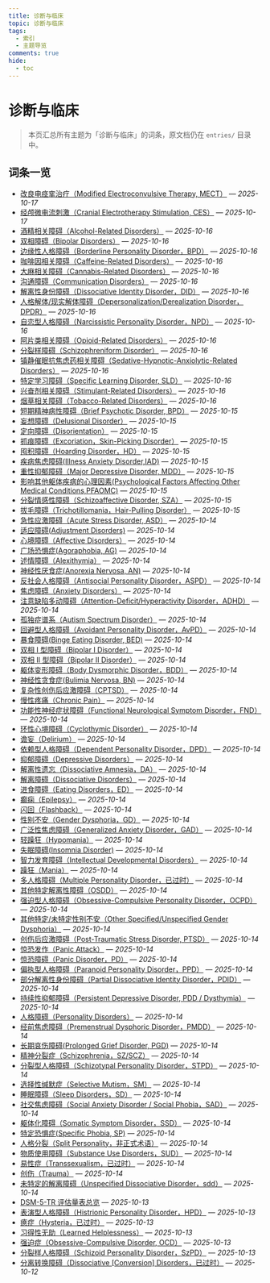 ```yaml
---
title: 诊断与临床
topic: 诊断与临床
tags:
  - 索引
  - 主题导览
comments: true
hide:
  - toc
---
```


# 诊断与临床

> 本页汇总所有主题为「诊断与临床」的词条，原文档仍在 `entries/` 目录中。

## 词条一览

- [改良电痉挛治疗（Modified Electroconvulsive Therapy, MECT）](Modified-Electroconvulsive-Therapy-MECT.md) — *2025-10-17*
- [经颅微电流刺激（Cranial Electrotherapy Stimulation, CES）](Cranial-Electrotherapy-Stimulation-CES.md) — *2025-10-17*
- [酒精相关障碍（Alcohol-Related Disorders）](Alcohol-Related-Disorders.md) — *2025-10-16*
- [双相障碍（Bipolar Disorders）](Bipolar-Disorders.md) — *2025-10-16*
- [边缘性人格障碍（Borderline Personality Disorder，BPD）](Borderline-Personality-Disorder-BPD.md) — *2025-10-16*
- [咖啡因相关障碍（Caffeine-Related Disorders）](Caffeine-Related-Disorders.md) — *2025-10-16*
- [大麻相关障碍（Cannabis-Related Disorders）](Cannabis-Related-Disorders.md) — *2025-10-16*
- [沟通障碍（Communication Disorders）](Communication-Disorders.md) — *2025-10-16*
- [解离性身份障碍（Dissociative Identity Disorder，DID）](DID.md) — *2025-10-16*
- [人格解体/现实解体障碍（Depersonalization/Derealization Disorder，DPDR）](Depersonalization-Derealization-Disorder-DPDR.md) — *2025-10-16*
- [自恋型人格障碍（Narcissistic Personality Disorder，NPD）](Narcissistic-Personality-Disorder-NPD.md) — *2025-10-16*
- [阿片类相关障碍（Opioid-Related Disorders）](Opioid-Related-Disorders.md) — *2025-10-16*
- [分裂样障碍（Schizophreniform Disorder）](Schizophreniform-Disorder.md) — *2025-10-16*
- [镇静催眠抗焦虑药相关障碍（Sedative-Hypnotic-Anxiolytic-Related Disorders）](Sedative-Hypnotic-Anxiolytic-Related-Disorders.md) — *2025-10-16*
- [特定学习障碍（Specific Learning Disorder, SLD）](Specific-Learning-Disorder.md) — *2025-10-16*
- [兴奋剂相关障碍（Stimulant-Related Disorders）](Stimulant-Related-Disorders.md) — *2025-10-16*
- [烟草相关障碍（Tobacco-Related Disorders）](Tobacco-Related-Disorders.md) — *2025-10-16*
- [短期精神病性障碍（Brief Psychotic Disorder, BPD）](Brief-Psychotic-Disorder.md) — *2025-10-15*
- [妄想障碍（Delusional Disorder）](Delusional-Disorder.md) — *2025-10-15*
- [定向障碍（Disorientation）](Disorientation.md) — *2025-10-15*
- [抓痕障碍（Excoriation，Skin-Picking Disorder）](Excoriation-Skin-Picking-Disorder.md) — *2025-10-15*
- [囤积障碍（Hoarding Disorder，HD）](Hoarding-Disorder.md) — *2025-10-15*
- [疾病焦虑障碍(Illness Anxiety Disorder,IAD)](Illness-Anxiety-Disorder.md) — *2025-10-15*
- [重性抑郁障碍（Major Depressive Disorder, MDD）](Major-Depressive-Disorder-MDD.md) — *2025-10-15*
- [影响其他躯体疾病的心理因素(Psychological Factors Affecting Other Medical Conditions,PFAOMC)](Psychological-Factors-Affecting-Other-Medical-Conditions.md) — *2025-10-15*
- [分裂情感性障碍（Schizoaffective Disorder, SZA）](Schizoaffective-Disorder.md) — *2025-10-15*
- [拔毛障碍（Trichotillomania，Hair-Pulling Disorder）](Trichotillomania-Hair-Pulling-Disorder.md) — *2025-10-15*
- [急性应激障碍（Acute Stress Disorder, ASD）](Acute-Stress-Disorder-ASD.md) — *2025-10-14*
- [适应障碍(Adjustment Disorders)](Adjustment-Disorders.md) — *2025-10-14*
- [心境障碍（Affective Disorders）](Affective-Disorders.md) — *2025-10-14*
- [广场恐惧症(Agoraphobia, AG)](Agoraphobia.md) — *2025-10-14*
- [述情障碍（Alexithymia）](Alexithymia.md) — *2025-10-14*
- [神经性厌食症(Anorexia Nervosa, AN)](Anorexia-Nervosa.md) — *2025-10-14*
- [反社会人格障碍（Antisocial Personality Disorder，ASPD）](Antisocial-Personality-Disorder-ASPD.md) — *2025-10-14*
- [焦虑障碍（Anxiety Disorders）](Anxiety-Disorders.md) — *2025-10-14*
- [注意缺陷多动障碍（Attention-Deficit/Hyperactivity Disorder，ADHD）](Attention-Deficit-Hyperactivity-Disorder-ADHD.md) — *2025-10-14*
- [孤独症谱系（Autism Spectrum Disorder）](Autism-Spectrum-Disorder.md) — *2025-10-14*
- [回避型人格障碍（Avoidant Personality Disorder，AvPD）](Avoidant-Personality-Disorder-AvPD.md) — *2025-10-14*
- [暴食障碍(Binge Eating Disorder, BED)](Binge-Eating-Disorder.md) — *2025-10-14*
- [双相 I 型障碍（Bipolar I Disorder）](Bipolar-I-Disorder.md) — *2025-10-14*
- [双相 II 型障碍（Bipolar II Disorder）](Bipolar-II-Disorder.md) — *2025-10-14*
- [躯体变形障碍（Body Dysmorphic Disorder，BDD）](Body-Dysmorphic-Disorder.md) — *2025-10-14*
- [神经性贪食症(Bulimia Nervosa, BN)](Bulimia-Nervosa.md) — *2025-10-14*
- [复杂性创伤后应激障碍（CPTSD）](CPTSD.md) — *2025-10-14*
- [慢性疼痛（Chronic Pain）](Chronic-Pain.md) — *2025-10-14*
- [功能性神经症状障碍（Functional Neurological Symptom Disorder，FND）](Conversion-Disorder-FND.md) — *2025-10-14*
- [环性心境障碍（Cyclothymic Disorder）](Cyclothymic-Disorder.md) — *2025-10-14*
- [谵妄（Delirium）](Delirium.md) — *2025-10-14*
- [依赖型人格障碍（Dependent Personality Disorder，DPD）](Dependent-Personality-Disorder-DPD.md) — *2025-10-14*
- [抑郁障碍（Depressive Disorders）](Depressive-Disorders.md) — *2025-10-14*
- [解离性遗忘（Dissociative Amnesia，DA）](Dissociative-Amnesia-DA.md) — *2025-10-14*
- [解离障碍（Dissociative Disorders）](Dissociative-Disorders.md) — *2025-10-14*
- [进食障碍（Eating Disorders，ED）](Eating-Disorders-ED.md) — *2025-10-14*
- [癫痫（Epilepsy）](Epilepsy.md) — *2025-10-14*
- [闪回（Flashback）](Flashback.md) — *2025-10-14*
- [性别不安（Gender Dysphoria，GD）](Gender-Dysphoria-GD.md) — *2025-10-14*
- [广泛性焦虑障碍（Generalized Anxiety Disorder，GAD）](Generalized-Anxiety-Disorder-GAD.md) — *2025-10-14*
- [轻躁狂（Hypomania）](Hypomania.md) — *2025-10-14*
- [失眠障碍(Insomnia Disorder)](Insomnia-Disorder.md) — *2025-10-14*
- [智力发育障碍（Intellectual Developmental Disorders）](Intellectual-Developmental-Disorders.md) — *2025-10-14*
- [躁狂（Mania）](Mania.md) — *2025-10-14*
- [多人格障碍（Multiple Personality Disorder，已过时）](Multiple-Personality-Disorder-Obsolete.md) — *2025-10-14*
- [其他特定解离性障碍（OSDD）](OSDD.md) — *2025-10-14*
- [强迫型人格障碍（Obsessive-Compulsive Personality Disorder，OCPD）](Obsessive-Compulsive-Personality-Disorder-OCPD.md) — *2025-10-14*
- [其他特定/未特定性别不安（Other Specified/Unspecified Gender Dysphoria）](Other-Specified-Unspecified-Gender-Dysphoria.md) — *2025-10-14*
- [创伤后应激障碍（Post-Traumatic Stress Disorder, PTSD）](PTSD.md) — *2025-10-14*
- [惊恐发作（Panic Attack）](Panic-Attack.md) — *2025-10-14*
- [惊恐障碍（Panic Disorder，PD）](Panic-Disorder.md) — *2025-10-14*
- [偏执型人格障碍（Paranoid Personality Disorder，PPD）](Paranoid-Personality-Disorder-PPD.md) — *2025-10-14*
- [部分解离性身份障碍（Partial Dissociative Identity Disorder，PDID）](Partial-Dissociative-Identity-Disorder-PDID.md) — *2025-10-14*
- [持续性抑郁障碍（Persistent Depressive Disorder, PDD / Dysthymia）](Persistent-Depressive-Disorder-PDD.md) — *2025-10-14*
- [人格障碍（Personality Disorders）](Personality-Disorders.md) — *2025-10-14*
- [经前焦虑障碍（Premenstrual Dysphoric Disorder，PMDD）](Premenstrual-Dysphoric-Disorder.md) — *2025-10-14*
- [长期哀伤障碍(Prolonged Grief Disorder, PGD)](Prolonged-Grief-Disorder.md) — *2025-10-14*
- [精神分裂症（Schizophrenia，SZ/SCZ）](Schizophrenia-SZ.md) — *2025-10-14*
- [分裂型人格障碍（Schizotypal Personality Disorder，STPD）](Schizotypal-Personality-Disorder-STPD.md) — *2025-10-14*
- [选择性缄默症（Selective Mutism，SM）](Selective-Mutism.md) — *2025-10-14*
- [睡眠障碍（Sleep Disorders，SD）](Sleep-Disorders-SD.md) — *2025-10-14*
- [社交焦虑障碍（Social Anxiety Disorder / Social Phobia，SAD）](Social-Anxiety-Disorder.md) — *2025-10-14*
- [躯体化障碍（Somatic Symptom Disorder，SSD）](Somatic-Symptom-Disorder-SSD.md) — *2025-10-14*
- [特定恐惧症(Specific Phobia, SP)](Specific-Phobia.md) — *2025-10-14*
- [人格分裂（Split Personality，非正式术语）](Split-Personality.md) — *2025-10-14*
- [物质使用障碍（Substance Use Disorders，SUD）](Substance-Use-Disorders-SUD.md) — *2025-10-14*
- [易性症（Transsexualism，已过时）](Transsexualism-Obsolete.md) — *2025-10-14*
- [创伤（Trauma）](Trauma.md) — *2025-10-14*
- [未特定的解离障碍（Unspecified Dissociative Disorder，sdd）](Unspecified-Dissociative-Disorder-SDD.md) — *2025-10-14*
- [DSM-5-TR 评估量表总览](DSM-5TR-Scales.md) — *2025-10-13*
- [表演型人格障碍（Histrionic Personality Disorder，HPD）](Histrionic-Personality-Disorder-HPD.md) — *2025-10-13*
- [癔症（Hysteria，已过时）](Hysteria.md) — *2025-10-13*
- [习得性无助（Learned Helplessness）](Learned-Helplessness.md) — *2025-10-13*
- [强迫症（Obsessive-Compulsive Disorder, OCD）](OCD.md) — *2025-10-13*
- [分裂样人格障碍（Schizoid Personality Disorder，SzPD）](Schizoid-Personality-Disorder-SzPD.md) — *2025-10-13*
- [分离转换障碍（Dissociative [Conversion] Disorders，已过时）](Dissociative-Conversion-Disorder-Obsolete.md) — *2025-10-12*
